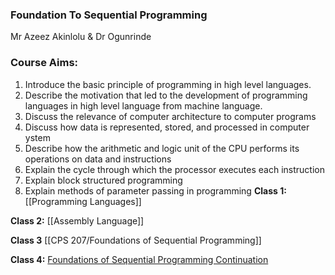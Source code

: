 ### Foundation To Sequential Programming

Mr Azeez Akinlolu & Dr Ogunrinde

### Course Aims:
1. Introduce the basic principle of programming in high level languages. 
2. Describe the motivation that led to the development of programming languages in high level language from machine language. 
3. Discuss the relevance of computer architecture to computer programs
4. Discuss how data is represented, stored, and processed in computer ystem
5. Describe how the arithmetic and logic unit of the CPU performs its operations on data and instructions
6. Explain the cycle through which the processor executes each instruction
7. Explain block structured programming
8. Explain methods of parameter passing in programming
**Class 1:**
[[Programming Languages]]

**Class 2:**
[[Assembly Language]]

**Class 3**
[[CPS 207/Foundations of Sequential Programming]]

**Class 4:**
[Foundations of Sequential Programming Continuation](CPS%20207/Foundations%20of%20Sequential%20Programming%20Continuation.md)